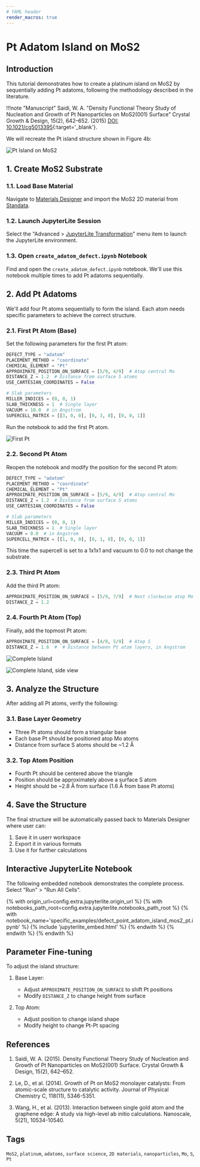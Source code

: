 ```yaml
---
# YAML header
render_macros: true
---
```


# Pt Adatom Island on MoS2

## Introduction

This tutorial demonstrates how to create a platinum island on MoS2 by sequentially adding Pt adatoms, following the methodology described in the literature.

!!!note "Manuscript"
    Saidi, W. A.
    "Density Functional Theory Study of Nucleation and Growth of Pt Nanoparticles on MoS2(001) Surface"
    Crystal Growth & Design, 15(2), 642–652. (2015)
    [DOI: 10.1021/cg5013395](https://doi.org/10.1021/cg5013395){:target='_blank'}.

We will recreate the Pt island structure shown in Figure 4b:

![Pt Island on MoS2](/images/tutorials/materials/defects/pt_island_mos2/0-figure-from-manuscript.webp "Pt island formation on MoS2")

## 1. Create MoS2 Substrate

### 1.1. Load Base Material

Navigate to [Materials Designer](../../../materials-designer/overview.md) and import the MoS2 2D material from [Standata](../../../materials-designer/header-menu/input-output/standata-import.md).

### 1.2. Launch JupyterLite Session

Select the "Advanced > [JupyterLite Transformation](../../../materials-designer/header-menu/advanced/jupyterlite-dialog.md)" menu item to launch the JupyterLite environment.

### 1.3. Open `create_adatom_defect.ipynb` Notebook

Find and open the `create_adatom_defect.ipynb` notebook. We'll use this notebook multiple times to add Pt adatoms sequentially.

## 2. Add Pt Adatoms

We'll add four Pt atoms sequentially to form the island. Each atom needs specific parameters to achieve the correct structure.

### 2.1. First Pt Atom (Base)

Set the following parameters for the first Pt atom:

```python
DEFECT_TYPE = "adatom"
PLACEMENT_METHOD = "coordinate"
CHEMICAL_ELEMENT = "Pt"
APPROXIMATE_POSITION_ON_SURFACE = [5/9, 4/9]  # Atop central Mo
DISTANCE_Z = 1.2  # Distance from surface S atoms
USE_CARTESIAN_COORDINATES = False

# Slab parameters
MILLER_INDICES = (0, 0, 1)
SLAB_THICKNESS = 1  # Single layer
VACUUM = 10.0  # in Angstrom
SUPERCELL_MATRIX = [[3, 0, 0], [0, 3, 0], [0, 0, 1]]
```

Run the notebook to add the first Pt atom.

![First Pt](/images/tutorials/materials/defects/pt_island_mos2/pt1-added.webp "First Pt atom added")

### 2.2. Second Pt Atom

Reopen the notebook and modify the position for the second Pt atom:

```python
DEFECT_TYPE = "adatom"
PLACEMENT_METHOD = "coordinate"
CHEMICAL_ELEMENT = "Pt"
APPROXIMATE_POSITION_ON_SURFACE = [5/9, 4/9]  # Atop central Mo
DISTANCE_Z = 1.2  # Distance from surface S atoms
USE_CARTESIAN_COORDINATES = False

# Slab parameters
MILLER_INDICES = (0, 0, 1)
SLAB_THICKNESS = 1  # Single layer
VACUUM = 0.0  # in Angstrom
SUPERCELL_MATRIX = [[1, 0, 0], [0, 1, 0], [0, 0, 1]]
```

This time the supercell is set to a 1x1x1 and vacuum to 0.0 to not change the substrate.

### 2.3. Third Pt Atom

Add the third Pt atom:

```python
APPROXIMATE_POSITION_ON_SURFACE = [5/9, 7/9]  # Next clockwise atop Mo
DISTANCE_Z = 1.2
```

### 2.4. Fourth Pt Atom (Top)

Finally, add the topmost Pt atom:

```python
APPROXIMATE_POSITION_ON_SURFACE = [4/9, 5/9]  # Atop S
DISTANCE_Z = 1.6  #  # Distance between Pt atom layers, in Angstrom
```

![Complete Island](/images/tutorials/materials/defects/pt_island_mos2/4-wave-result-top.webp "Complete Pt island structure")

![Complete Island, side view](/images/tutorials/materials/defects/pt_island_mos2/5-wave-result-side.webp "Complete Pt island structure, side view")

## 3. Analyze the Structure

After adding all Pt atoms, verify the following:

### 3.1. Base Layer Geometry

- Three Pt atoms should form a triangular base
- Each base Pt should be positioned atop Mo atoms
- Distance from surface S atoms should be ~1.2 Å

### 3.2. Top Atom Position

- Fourth Pt should be centered above the triangle
- Position should be approximately above a surface S atom
- Height should be ~2.8 Å from surface (1.6 Å from base Pt atoms)

## 4. Save the Structure

The final structure will be automatically passed back to Materials Designer where user can:

1. Save it in userr workspace
2. Export it in various formats
3. Use it for further calculations

## Interactive JupyterLite Notebook

The following embedded notebook demonstrates the complete process. Select "Run" > "Run All Cells".

{% with origin_url=config.extra.jupyterlite.origin_url %}
{% with notebooks_path_root=config.extra.jupyterlite.notebooks_path_root %}
{% with notebook_name='specific_examples/defect_point_adatom_island_mos2_pt.ipynb' %}
{% include 'jupyterlite_embed.html' %}
{% endwith %}
{% endwith %}
{% endwith %}

## Parameter Fine-tuning

To adjust the island structure:

1. Base Layer:
   - Adjust `APPROXIMATE_POSITION_ON_SURFACE` to shift Pt positions
   - Modify `DISTANCE_Z` to change height from surface

2. Top Atom:
   - Adjust position to change island shape
   - Modify height to change Pt-Pt spacing

## References

1. Saidi, W. A. (2015). Density Functional Theory Study of Nucleation and Growth of Pt Nanoparticles on MoS2(001) Surface. Crystal Growth & Design, 15(2), 642–652.

2. Le, D., et al. (2014). Growth of Pt on MoS2 monolayer catalysts: From atomic-scale structure to catalytic activity. Journal of Physical Chemistry C, 118(11), 5346-5351.

3. Wang, H., et al. (2013). Interaction between single gold atom and the graphene edge: A study via high-level ab initio calculations. Nanoscale, 5(21), 10534-10540.

## Tags

`MoS2`, `platinum`, `adatoms`, `surface science`, `2D materials`, `nanoparticles`, `Mo`, `S`, `Pt`
